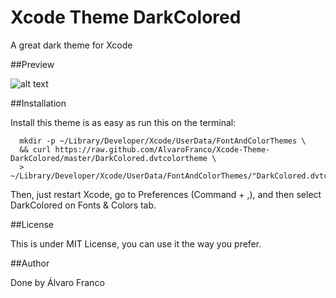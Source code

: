 Xcode Theme DarkColored
=======================

A great dark theme for Xcode

##Preview

![alt text](http://i.imgur.com/oYJD8lW.png "DarkColored theme")

##Installation

Install this theme is as easy as run this on the terminal:

      mkdir -p ~/Library/Developer/Xcode/UserData/FontAndColorThemes \
      && curl https://raw.github.com/AlvaroFranco/Xcode-Theme-DarkColored/master/DarkColored.dvtcolortheme \
      > ~/Library/Developer/Xcode/UserData/FontAndColorThemes/"DarkColored.dvtcolortheme"

Then, just restart Xcode, go to Preferences (Command + ,), and then select DarkColored on Fonts & Colors tab.

##License

This is under MIT License, you can use it the way you prefer.

##Author

Done by Álvaro Franco
